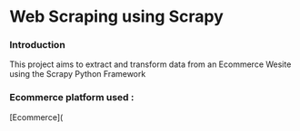 # Web Scraping using Scrapy

### Introduction
This project aims to extract and transform data from an Ecommerce Wesite using the Scrapy Python Framework

### Ecommerce platform used :
[Ecommerce](
